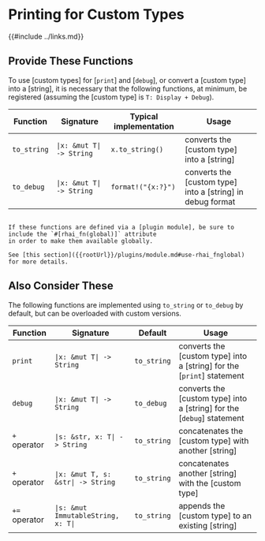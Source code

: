 Printing for Custom Types
=========================

{{#include ../links.md}}


Provide These Functions
-----------------------

To use [custom types] for [`print`] and [`debug`], or convert a [custom type] into a [string],
it is necessary that the following functions, at minimum, be registered (assuming the [custom type]
is `T: Display + Debug`).

| Function    | Signature                            | Typical implementation | Usage                                                      |
| ----------- | ------------------------------------ | ---------------------- | ---------------------------------------------------------- |
| `to_string` | <code>\|x: &mut T\| -> String</code> | `x.to_string()`        | converts the [custom type] into a [string]                 |
| `to_debug`  | <code>\|x: &mut T\| -> String</code> | `format!("{x:?}")`     | converts the [custom type] into a [string] in debug format |

~~~admonish tip.small "Tip: `#[rhai_fn(global)]`"

If these functions are defined via a [plugin module], be sure to include the `#[rhai_fn(global)]` attribute
in order to make them available globally.

See [this section]({{rootUrl}}/plugins/module.md#use-rhai_fnglobal) for more details.
~~~


Also Consider These
-------------------

The following functions are implemented using `to_string` or `to_debug` by default, but can be
overloaded with custom versions.

| Function      | Signature                                      | Default     | Usage                                                                  |
| ------------- | ---------------------------------------------- | ----------- | ---------------------------------------------------------------------- |
| `print`       | <code>\|x: &mut T\| -> String</code>           | `to_string` | converts the [custom type] into a [string] for the [`print`] statement |
| `debug`       | <code>\|x: &mut T\| -> String</code>           | `to_debug`  | converts the [custom type] into a [string] for the [`debug`] statement |
| `+` operator  | <code>\|s: &str, x: T\| -> String</code>       | `to_string` | concatenates the [custom type] with another [string]                   |
| `+` operator  | <code>\|x: &mut T, s: &str\| -> String</code>  | `to_string` | concatenates another [string] with the [custom type]                   |
| `+=` operator | <code>\|s: &mut ImmutableString, x: T\|</code> | `to_string` | appends the [custom type] to an existing [string]                      |
